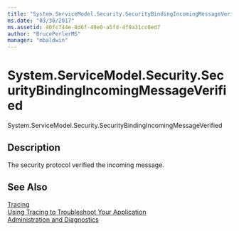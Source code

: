 ```yaml
---
title: "System.ServiceModel.Security.SecurityBindingIncomingMessageVerified"
ms.date: "03/30/2017"
ms.assetid: 40fc744e-8d6f-49e0-a5fd-4f9a31cc0ed7
author: "BrucePerlerMS"
manager: "mbaldwin"
---
```

# System.ServiceModel.Security.SecurityBindingIncomingMessageVerified
System.ServiceModel.Security.SecurityBindingIncomingMessageVerified  
  
## Description  
 The security protocol verified the incoming message.  
  
## See Also  
 [Tracing](../../../../../docs/framework/wcf/diagnostics/tracing/index.md)  
 [Using Tracing to Troubleshoot Your Application](../../../../../docs/framework/wcf/diagnostics/tracing/using-tracing-to-troubleshoot-your-application.md)  
 [Administration and Diagnostics](../../../../../docs/framework/wcf/diagnostics/index.md)
